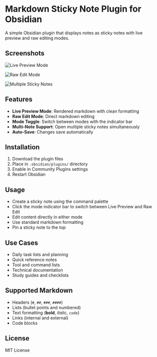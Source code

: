 # Markdown Sticky Note Plugin for Obsidian

A simple Obsidian plugin that displays notes as sticky notes with live preview and raw editing modes.

## Screenshots

![Live Preview Mode](https://repairforge.info/wp-content/uploads/2025/06/repairforge-stickynote-markdown-obsidan-plugin-screenshot-1.png)

![Raw Edit Mode](https://repairforge.info/wp-content/uploads/2025/06/repairforge-stickynote-markdown-obsidan-plugin-screenshot-2.png)

![Multiple Sticky Notes](https://repairforge.info/wp-content/uploads/2025/06/repairforge-stickynote-markdown-obsidan-plugin-screenshot-3.png)

## Features

- **Live Preview Mode**: Rendered markdown with clean formatting
- **Raw Edit Mode**: Direct markdown editing
- **Mode Toggle**: Switch between modes with the indicator bar
- **Multi-Note Support**: Open multiple sticky notes simultaneously
- **Auto-Save**: Changes save automatically

## Installation

1. Download the plugin files
2. Place in `.obsidian/plugins/` directory
3. Enable in Community Plugins settings
4. Restart Obsidian

## Usage

- Create a sticky note using the command palette
- Click the mode indicator bar to switch between Live Preview and Raw Edit
- Edit content directly in either mode
- Use standard markdown formatting
- Pin a sticky note to the top

## Use Cases

- Daily task lists and planning
- Quick reference notes
- Tool and command lists
- Technical documentation
- Study guides and checklists

## Supported Markdown

- Headers (`#`, `##`, `###`, `####`)
- Lists (bullet points and numbered)
- Text formatting (**bold**, *italic*, `code`)
- Links (internal and external)
- Code blocks

## License

MIT License
